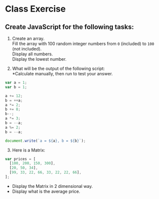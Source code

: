 # Class Exercise

## Create JavaScript for the following tasks:

1. Create an array.  
   Fill the array with 100 random integer numbers from `0` (included) to `100` (not included).  
   Display all numbers.  
   Display the lowest number.

2. What will be the output of the following script:  
   \*Calculate manually, then run to test your answer.

```js
var a = 1;
var b = 1;

a += 12;
b = ++a;
a *= 2;
b += 8;
b--;
a *= 3;
b = --a;
a %= 2;
b = --a;

document.write(`a = ${a}, b = ${b}`);
```

3. Here is a Matrix:

```js
var prices = [
  [100, 200, 150, 300],
  [20, 50, 34],
  [99, 33, 22, 66, 33, 22, 22, 66],
];
```

- Display the Matrix in 2 dimensional way.
- Display what is the average price.
